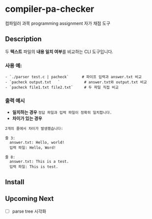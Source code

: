 # compiler-pa-checker
컴파일러 과목 programming assignment 자가 채점 도구

## Description
두 **텍스트** 파일의 **내용 일치 여부**를 비교하는 CLI 도구입니다.
### 사용 예:
    - `./parser test.c | pacheck`      # 파이프 입력과 answer.txt 비교
    - `pacheck output.txt   `           # answer.txt와 output.txt 비교
    - `pacheck file1.txt file2.txt`     # 두 파일 직접 비교

### 출력 예시
- **일치하는 경우** 
`정답 파일과 입력 파일이 정확히 일치합니다.`
- **차이가 있는 경우**
```
2개의 줄에서 차이가 발생했습니다:

줄 3:
  answer.txt: Hello, world!
  입력 파일: Hello, Word!

줄 8:
  answer.txt: This is a test.
  입력 파일: This is test.
```

## Install


## Upcoming Next
- [ ] parse tree 시각화